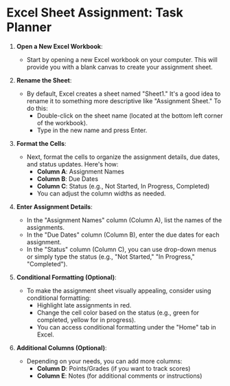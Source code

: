 # Excel Sheet Assignment: Task Planner

1. **Open a New Excel Workbook**:
   - Start by opening a new Excel workbook on your computer. This will provide you with a blank canvas to create your assignment sheet.

2. **Rename the Sheet**:
   - By default, Excel creates a sheet named "Sheet1." It's a good idea to rename it to something more descriptive like "Assignment Sheet." To do this:
     - Double-click on the sheet name (located at the bottom left corner of the workbook).
     - Type in the new name and press Enter.

3. **Format the Cells**:
   - Next, format the cells to organize the assignment details, due dates, and status updates. Here's how:
     - **Column A**: Assignment Names
     - **Column B**: Due Dates
     - **Column C**: Status (e.g., Not Started, In Progress, Completed)
     - You can adjust the column widths as needed.

4. **Enter Assignment Details**:
   - In the "Assignment Names" column (Column A), list the names of the assignments.
   - In the "Due Dates" column (Column B), enter the due dates for each assignment.
   - In the "Status" column (Column C), you can use drop-down menus or simply type the status (e.g., "Not Started," "In Progress," "Completed").

5. **Conditional Formatting (Optional)**:
   - To make the assignment sheet visually appealing, consider using conditional formatting:
     - Highlight late assignments in red.
     - Change the cell color based on the status (e.g., green for completed, yellow for in progress).
     - You can access conditional formatting under the "Home" tab in Excel.

6. **Additional Columns (Optional)**:
   - Depending on your needs, you can add more columns:
     - **Column D**: Points/Grades (if you want to track scores)
     - **Column E**: Notes (for additional comments or instructions)

